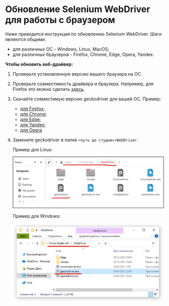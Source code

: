 # Обновление Selenium WebDriver для работы с браузером

Ниже приводится инструкция по обновлению Selenium WebDriver. Шаги являются общими:
* для различных ОС - Windows, Linux, MacOS;
* для различных браузеров - Firefox, Chrome, Edge, Opera, Yandex.

**Чтобы обновить веб-драйвер:**

1. Проверьте установленную версию вашего браузера на ОС.
2. Проверьте совместимость драйвера и браузера. Например, для Firefox это можно сделать [здесь](https://firefox-source-docs.mozilla.org/testing/geckodriver/Support.html).
3. Скачайте совместимую версию geckodriver для вашей ОС. Пример:
   * [для Firefox](https://github.com/mozilla/geckodriver/releases);
   * [для Chrome](https://chromedriver.chromium.org/downloads);
   * [для Edge](https://developer.microsoft.com/ru-ru/microsoft-edge/tools/webdriver/);
   * [для Yandex](https://github.com/yandex/YandexDriver);
   * [для Opera](https://github.com/operasoftware/operachromiumdriver)

4. Замените geckodriver в папке `<путь до студии>/WebDriver`.

   Пример для Linux:

   ![](../../.gitbook/assets/update-webdriver-linux.png)

   Пример для Windows:

   ![](../../.gitbook/assets/update-webdriver-windows.png)
 
